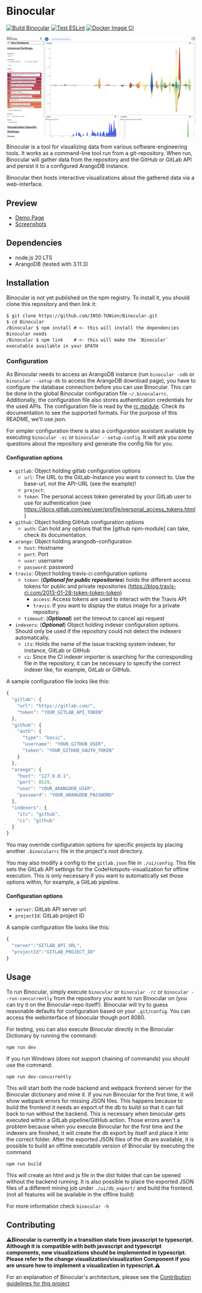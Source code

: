Binocular
=====

[![Build Binocular](https://github.com/INSO-TUWien/Binocular/actions/workflows/build-binocular.yml/badge.svg?branch=develop)](https://github.com/INSO-TUWien/Binocular/actions/workflows/build-binocular.yml)
[![Test ESLint](https://github.com/INSO-TUWien/Binocular/actions/workflows/eslint.yml/badge.svg?branch=develop)](https://github.com/INSO-TUWien/Binocular/actions/workflows/eslint.yml)
[![Docker Image CI](https://github.com/INSO-TUWien/Binocular/actions/workflows/build-docker.yml/badge.svg)](https://github.com/INSO-TUWien/Binocular/actions/workflows/build-docker.yml)

![Default Dashboard](docs/images/screenshots/default_dashboard.png)

Binocular is a tool for visualizing data from various software-engineering
tools. It works as a command-line tool run from a git-repository. When
run, Binocular will gather data from the repository and the GitHub or GitLab API
and persist it to a configured ArangoDB instance.

Binocular then hosts interactive visualizations about the gathered data
via a web-interface.

## Preview
- [Demo Page](https://inso-tuwien.github.io/Binocular/)
- [Screenshots](docs/PREVIEW.md)

## Dependencies

* node.js 20 LTS
* ArangoDB (tested with 3.11.3)

## Installation

Binocular is not yet published on the npm registry. To install it, you
should clone this repository and then link it:

``` shell
$ git clone https://github.com/INSO-TUWien/Binocular.git
$ cd Binocular
/Binocular $ npm install # <- this will install the dependencies Binocular needs
/Binocular $ npm link    # <- this will make the `Binocular` executable available in your $PATH
```

### Configuration

As Binocular needs to access an ArangoDB instance (run `binocular -sdb` or `binocular --setup-db` to access the ArangoDB download page),
you have to configure the database connection before you can use Binocular. This can be done in
the global Binocular configuration file `~/.binocularrc`. Additionally, the
configuration file also stores authentication credentials for the used
APIs. The configuration file is read by the [rc
module](https://www.npmjs.com/package/rc). Check its documentation to
see the supported formats. For the purpose of this README, we'll use
json.

For simpler configuration there is also a configuration assistant avaliable
by executing `binocular -sc` or `binocular --setup-config`.
It will ask you some questions about the repository and generate the config file for you.

#### Configuration options

- `gitlab`: Object holding gitlab configuration options
  - `url`: The URL to the GitLab-Instance you want to connect to. Use the
         base-url, not the API-URL (see the example)!
  - `project`: 
  - `token`: The personal access token generated by your GitLab user to
            use for authentication (see
            https://docs.gitlab.com/ee/user/profile/personal_access_tokens.html)
- `github`: Object holding GitHub configuration options
  - `auth`: Can hold any options that the [github npm-module] can take, check its documentation.
- `arango`: Object holding arangodb-configuration
  - `host`: Hostname
  - `port`: Port
  - `user`: username
  - `password`: password
- `travis`: Object holding travis-ci configuration options
  - `token`: (_**Optional for public repositories**_) holds the different access tokens for public and private repositories (https://blog.travis-ci.com/2013-01-28-token-token-token)
    - `access`: Access tokens are used to interact with the Travis API
    - `travis`:  If you want to display the status image for a private repository.
  - `timeout`: (_**Optional**_) set the timeout to cancel api request  
- `indexers`: (_**Optional**_) Object holding indexer configuration options.
              Should only be used if the repository could not detect the indexers automatically.
  - `its`: Holds the name of the issue tracking system indexer, for instance, GitLab or GitHub
  - `ci`: Since the CI indexer importer is searching for the corresponding file in the repository, it can be necessary to specify the
          correct indexer like, for example, GitLab or GitHub.
         
A sample configuration file looks like this:

``` javascript
{
  "gitlab": {
    "url": "https://gitlab.com/",
    "token": "YOUR_GITLAB_API_TOKEN"
  },
  "github": {
    "auth": {
      "type": "basic",
      "username": "YOUR_GITHUB_USER",
      "token": "YOUR_GITHUB_OAUTH_TOKEN"
    }
  },
  "arango": {
    "host": "127.0.0.1",
    "port": 8529,
    "user": "YOUR_ARANGODB_USER",
    "password": "YOUR_ARANGODB_PASSWORD"
  },
  "indexers": {
    "its": "github",
    "ci": "github" 
  }
}
```


You may override configuration options for specific projects by
placing another `.binocularrc` file in the project's root directory.

You may also modify a config to the `gitlab.json` file in `./ui/config`. This file sets
the GitLab API settings for the CodeHotspots-visualization for
offline execution. This is only necessary if you want to automatically
set those options within, for example, a GitLab pipeline.


#### Configuration options
- `server`: GitLab API server url
- `projectId`: GitLab project ID

A sample configuration file looks like this:
``` javascript
{
  "server":"GITLAB_API_URL",
  "projectId":"GITLAB_PROJECT_ID"
}
```

## Usage

To run Binocular, simply execute `binocular` or `binocular -rc` or `binocular --run-concurrently` from the repository you want to
run Binocular on (you can try it on the Binocular-repo itself!). Binocular will
try to guess reasonable defaults for configuration based on your
`.git/config`. You can access the webinterface of binocular though port 8080. 

For testing, you can also execute Binocular directly in the Binocular
Dictionary by running the command:
``` shell
npm run dev
```
If you run Windows (does not support chaining of commands) you
should use the command:
``` shell
npm run dev-concurrently
```
This will start both the node backend and webpack frontend server
for the Binocular dictionary and mine it. If you run Binocular for the
first time, it will show webpack errors for missing JSON files. This
happens because to build the frontend it needs an export of the db to
build so that it can fall back to run without the backend. This
is necessary when binocular gets executed within a GitLab
pipeline/GitHub action. Those errors aren't a problem because when
you execute Binocular for the first time and the indexers are finished, it
will create the db export by itself and place it into the correct
folder. After the exported JSON files of the db are available, it is
possible to build an offline executable version of Binocular by
executing the command
``` shell
npm run build
```
This will create an html and js file in the dist folder that can be
opened without the backend running. It is also possible
to place the exported JSON files of a different mining job under `./ui/db_export/` and build the frontend. (not
all features will be available in the offline build)

For more information check `binocular -h`

## Contributing

**:warning:Binocular is currently in a transition state from javascript to typescript.
Although it is compatible with both javascript and typescript components, new visualizations
should be implemented in typescript.
Please refer to the change visualization/visualization Component
if you are unsure how to implement a visualization in typescript.:warning:**

For an explanation of Binocular's architecture, please see the [Contribution
guidelines for this project](docs/CONTRIBUTING.md)
